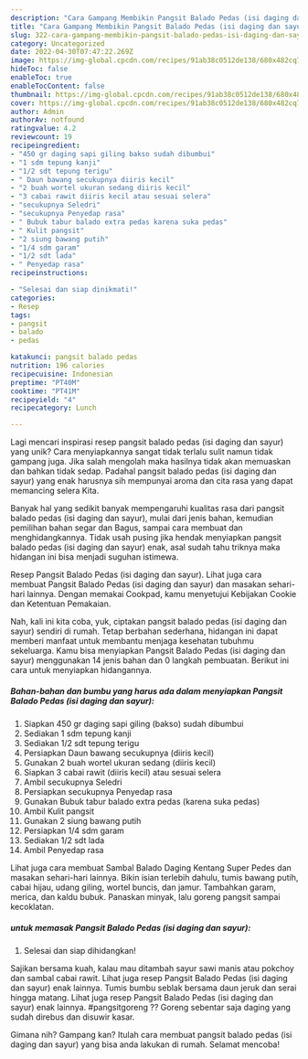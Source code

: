 ```yaml
---
description: "Cara Gampang Membikin Pangsit Balado Pedas (isi daging dan sayur) yang Lezat Sekali"
title: "Cara Gampang Membikin Pangsit Balado Pedas (isi daging dan sayur) yang Lezat Sekali"
slug: 322-cara-gampang-membikin-pangsit-balado-pedas-isi-daging-dan-sayur-yang-lezat-sekali
category: Uncategorized
date: 2022-04-30T07:47:22.269Z
image: https://img-global.cpcdn.com/recipes/91ab38c0512de138/680x482cq70/pangsit-balado-pedas-isi-daging-dan-sayur-foto-resep-utama.jpg
hideToc: false
enableToc: true
enableTocContent: false
thumbnail: https://img-global.cpcdn.com/recipes/91ab38c0512de138/680x482cq70/pangsit-balado-pedas-isi-daging-dan-sayur-foto-resep-utama.jpg
cover: https://img-global.cpcdn.com/recipes/91ab38c0512de138/680x482cq70/pangsit-balado-pedas-isi-daging-dan-sayur-foto-resep-utama.jpg
author: Admin
authorAv: notfound
ratingvalue: 4.2
reviewcount: 19
recipeingredient:
- "450 gr daging sapi giling bakso sudah dibumbui"
- "1 sdm tepung kanji"
- "1/2 sdt tepung terigu"
- " Daun bawang secukupnya diiris kecil"
- "2 buah wortel ukuran sedang diiris kecil"
- "3 cabai rawit diiris kecil atau sesuai selera"
- "secukupnya Seledri"
- "secukupnya Penyedap rasa"
- " Bubuk tabur balado extra pedas karena suka pedas"
- " Kulit pangsit"
- "2 siung bawang putih"
- "1/4 sdm garam"
- "1/2 sdt lada"
- " Penyedap rasa"
recipeinstructions:

- "Selesai dan siap dinikmati!"
categories:
- Resep
tags:
- pangsit
- balado
- pedas

katakunci: pangsit balado pedas 
nutrition: 196 calories
recipecuisine: Indonesian
preptime: "PT40M"
cooktime: "PT41M"
recipeyield: "4"
recipecategory: Lunch

---
```





Lagi mencari inspirasi resep pangsit balado pedas (isi daging dan sayur) yang unik? Cara menyiapkannya sangat tidak terlalu sulit namun tidak gampang juga. Jika salah mengolah maka hasilnya tidak akan memuaskan dan bahkan tidak sedap. Padahal pangsit balado pedas (isi daging dan sayur) yang enak harusnya sih mempunyai aroma dan cita rasa yang dapat memancing selera Kita.





Banyak hal yang sedikit banyak mempengaruhi kualitas rasa dari pangsit balado pedas (isi daging dan sayur), mulai dari jenis bahan, kemudian pemilihan bahan segar dan Bagus, sampai cara membuat dan menghidangkannya. Tidak usah pusing jika hendak menyiapkan pangsit balado pedas (isi daging dan sayur) enak,      asal sudah tahu triknya maka hidangan ini bisa menjadi suguhan istimewa.














Resep Pangsit Balado Pedas (isi daging dan sayur). Lihat juga cara membuat Pangsit Balado Pedas (isi daging dan sayur) dan masakan sehari-hari lainnya. Dengan memakai Cookpad, kamu menyetujui Kebijakan Cookie dan Ketentuan Pemakaian.






Nah, kali ini kita coba, yuk, ciptakan pangsit balado pedas (isi daging dan sayur) sendiri di rumah. Tetap berbahan sederhana, hidangan ini dapat memberi manfaat untuk membantu menjaga kesehatan tubuhmu sekeluarga. Kamu bisa menyiapkan Pangsit Balado Pedas (isi daging dan sayur) menggunakan 14 jenis bahan dan 0 langkah pembuatan. Berikut ini cara untuk menyiapkan hidangannya.

<!--inarticleads1-->

##### Bahan-bahan dan bumbu yang harus ada dalam menyiapkan Pangsit Balado Pedas (isi daging dan sayur):

1. Siapkan 450 gr daging sapi giling (bakso) sudah dibumbui
1. Sediakan 1 sdm tepung kanji
1. Sediakan 1/2 sdt tepung terigu
1. Persiapkan  Daun bawang secukupnya (diiris kecil)
1. Gunakan 2 buah wortel ukuran sedang (diiris kecil)
1. Siapkan 3 cabai rawit (diiris kecil) atau sesuai selera
1. Ambil secukupnya Seledri
1. Persiapkan secukupnya Penyedap rasa
1. Gunakan  Bubuk tabur balado extra pedas (karena suka pedas)
1. Ambil  Kulit pangsit
1. Gunakan 2 siung bawang putih
1. Persiapkan 1/4 sdm garam
1. Sediakan 1/2 sdt lada
1. Ambil  Penyedap rasa


Lihat juga cara membuat Sambal Balado Daging Kentang Super Pedes dan masakan sehari-hari lainnya. Bikin isian terlebih dahulu, tumis bawang putih, cabai hijau, udang giling, wortel buncis, dan jamur. Tambahkan garam, merica, dan kaldu bubuk. Panaskan minyak, lalu goreng pangsit sampai kecoklatan. 

<!--inarticleads2-->

#####  untuk memasak Pangsit Balado Pedas (isi daging dan sayur):


1. Selesai dan siap dihidangkan!

Sajikan bersama kuah, kalau mau ditambah sayur sawi manis atau pokchoy dan sambal cabai rawit. Lihat juga resep Pangsit Balado Pedas (isi daging dan sayur) enak lainnya. Tumis bumbu seblak bersama daun jeruk dan serai hingga matang. Lihat juga resep Pangsit Balado Pedas (isi daging dan sayur) enak lainnya. #pangsitgoreng ?? Goreng sebentar saja daging yang sudah direbus dan disuwir kasar. 

Gimana nih? Gampang kan? Itulah cara membuat pangsit balado pedas (isi daging dan sayur) yang bisa anda lakukan di rumah. Selamat mencoba!
